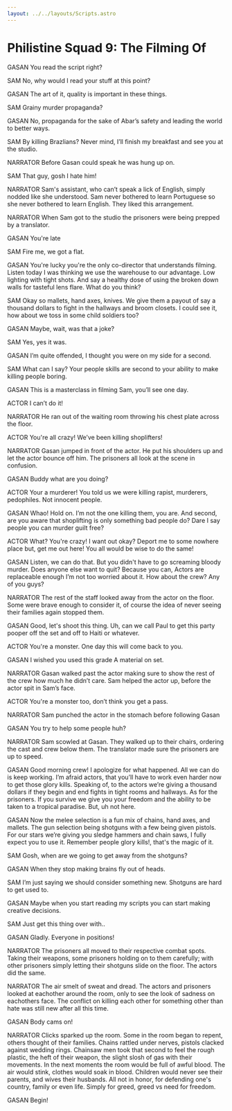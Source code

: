 ```yaml
---
layout: ../../layouts/Scripts.astro
---
```


# Philistine Squad 9: The Filming Of

GASAN
You read the script right?

SAM
No, why would I read your stuff at this point?

GASAN
The art of it, quality is important in these things.

SAM
Grainy murder propaganda?

GASAN
No, propaganda for the sake of Abar’s safety and leading the world to better ways.

SAM
By killing Brazlians? Never mind, I’ll finish my breakfast and see you at the studio.

NARRATOR
Before Gasan could speak he was hung up on. 

SAM
That guy, gosh I hate him!

NARRATOR
Sam's assistant, who can’t speak a lick of English, simply nodded like she understood. Sam never bothered to learn Portuguese so she never bothered to learn English. They liked this arrangement. 

NARRATOR
When Sam got to the studio the prisoners were being prepped by a translator. 

GASAN
You're late 

SAM
Fire me, we got a flat.

GASAN
You're lucky you're the only co-director that understands filming. Listen today I was thinking we use the warehouse to our advantage. Low lighting with tight shots. And say a healthy dose of using the broken down walls for tasteful lens flare. What do you think?

SAM
Okay so mallets, hand axes, knives. We give them a payout of say a thousand dollars to fight in the hallways and broom closets. I could see it, how about we toss in some child soldiers too? 

GASAN
Maybe, wait, was that a joke?

SAM
Yes, yes it was.

GASAN
I’m quite offended, I thought you were on my side for a second.

SAM
What can I say? Your people skills are second to your ability to make killing people boring. 

GASAN
This is a masterclass in filming Sam, you’ll see one day. 

ACTOR
I can’t do it!

NARRATOR
He ran out of the waiting room throwing his chest plate across the floor. 

ACTOR
You're all crazy! We’ve been killing shoplifters! 

NARRATOR
Gasan jumped in front of the actor. He put his shoulders up and let the actor bounce off him. The prisoners all look at the scene in confusion. 

GASAN
Buddy what are you doing?

ACTOR
Your a murderer! You told us we were killing rapist, murderers, pedophiles. Not innocent people.


GASAN
Whao! Hold on. I’m not the one killing them, you are. And second, are you aware that shoplifting is only something bad people do? Dare I say people you can murder guilt free?

ACTOR
What? You're crazy! I want out okay? Deport me to some nowhere place but, get me out here! You all would be wise to do the same!

GASAN
Listen, we can do that. But you didn't have to go screaming bloody murder. Does anyone else want to quit? Because you can, Actors are replaceable enough I’m not too worried about it. How about the crew? Any of you guys?

NARRATOR
The rest of the staff looked away from the actor on the floor. Some were brave enough to consider it, of course the idea of never seeing their families again stopped them. 

GASAN
Good, let's shoot this thing. Uh, can we call Paul to get this party pooper off the set and off to Haiti or whatever.

ACTOR
You're a monster. One day this will come back to you.

GASAN
I wished you used this grade A material on set.

NARRATOR
Gasan walked past the actor making sure to show the rest of the crew how much he didn’t care. Sam helped the actor up, before the actor spit in Sam’s face. 

ACTOR
You're a monster too, don’t think you get a pass.

NARRATOR
Sam punched the actor in the stomach before following Gasan

GASAN
You try to help some people huh? 

NARRATOR
Sam scowled at Gasan. They walked up to their chairs, ordering the cast and crew below them. The translator made sure the prisoners are up to speed.

GASAN
Good morning crew! I apologize for what happened. All we can do is keep working. I’m afraid actors, that you’ll have to work even harder now to get those glory kills. Speaking of, to the actors we’re giving a thousand dollars if they begin and end fights in tight rooms and hallways. As for the prisoners. If you survive we give you your freedom and the ability to be taken to a tropical paradise. But, uh not here.  

GASAN
Now the melee selection is a fun mix of chains, hand axes, and mallets. The gun selection being shotguns with a few being given pistols. For our stars we’re giving you sledge hammers and chain saws, I fully expect you to use it. Remember people glory kills!, that's the magic of it.

SAM
Gosh, when are we going to get away from the shotguns?

GASAN
When they stop making brains fly out of heads.

SAM
I’m just saying we should consider something new. Shotguns are hard to get used to.

GASAN
Maybe when you start reading my scripts you can start making creative decisions. 

SAM
Just get this thing over with.. 

GASAN
Gladly. Everyone in positions! 

NARRATOR
The prisoners all moved to their respective combat spots. Taking their weapons, some prisoners holding on to them carefully; with other prisoners simply letting their shotguns slide on the floor. The actors did the same. 

NARRATOR
The air smelt of sweat and dread. The actors and prisoners looked at eachother around the room, only to see the look of sadness on eachothers face. The conflict on killing each other for something other than hate was still new after all this time. 

GASAN
Body cams on!

NARRATOR
Clicks sparked up the room. Some in the room began to repent, others thought of their families. Chains rattled under nerves, pistols clacked against wedding rings. Chainsaw men took that second to feel the rough plastic, the heft of their weapon, the slight slosh of gas with their movements. In the next moments the room would be full of awful blood. The air would stink, clothes would soak in blood. Children would never see their parents, and wives their husbands. All not in honor, for defending one's country, family or even life. Simply for greed, greed vs need for freedom.

GASAN
Begin!